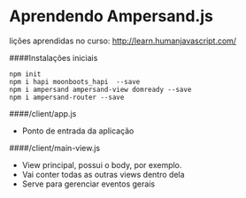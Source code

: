 Aprendendo Ampersand.js
=======================

lições aprendidas no curso: http://learn.humanjavascript.com/

####Instalações iniciais
```
npm init
npm i hapi moonboots_hapi  --save
npm i ampersand ampersand-view domready --save
npm i ampersand-router --save
```

####/client/app.js
 - Ponto de entrada da aplicação

####/client/main-view.js
 - View principal, possui o body, por exemplo.
 - Vai conter todas as outras views dentro dela
 - Serve para gerenciar eventos gerais
